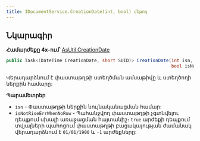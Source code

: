 ```yaml
---
title: IDocumentService.CreationDate(int, bool) մեթոդ
---
```


## Նկարագիր

**Համարժեքը 4x-ում՝** [AsUtil.CreationDate](https://armsoft.github.io/as4x-docs/HTM/ProgrGuide/Functions/Functions/DocumentsCirculation/CreationDate.html)

```c#
public Task<(DateTime CreationDate, short SUID)> CreationDate(int isn, 
                                                              bool isNotRiseErrWhenNoRow = false)
```

Վերադարձնում է փաստաթղթի ստեղծման ամսաթիվը և ստեղծողի ներքին համարը։

**Պարամետրեր**

* `isn` - Փաստաթղթի ներքին նույնականացման համար:
* `isNotRiseErrWhenNoRow` - Պահանջվող փաստաթղթի չգտնվելու դեպքում սխալի առաջացման հայտանիշ։
  `true` արժեքի դեպքում տվյալների պահոցում փաստաթղթի բացակայության ժամանակ վերադարձնում է `01/01/1900` և `-1` արժեքները:

